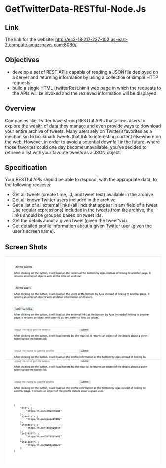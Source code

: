 # GetTwitterData-RESTful-Node.Js
## Link 
The link for the website: 
http://ec2-18-217-227-102.us-east-2.compute.amazonaws.com:8080/
## Objectives 
* develop a set of REST APIs capable of reading a JSON file deployed on a server and returning information by using a collection of simple HTTP requests
* build a single HTML (twitterRest.html) web page in which the requests to the APIs will be invoked and the retrieved information will be displayed

## Overview
Companies like Twitter have strong RESTful APIs that allows users to explore the wealth of data they manage and even provide ways to download your entire archive of tweets. Many users rely on Twitter’s favorites as a mechanism to bookmark tweets that link to interesting content elsewhere on the web. However, in order to avoid a potential downfall in the future, where those favorites could one day become unavailable, you've decided to retrieve a list with your favorite tweets as a JSON object. 

## Specification
Your RESTful APIs should be able to respond, with the appropriate data, to the following requests:
* Get all tweets (create time, id, and tweet text) available in the archive.
* Get all known Twitter users included in the archive.
* Get a list of all external links (all links that appear in any field of a tweet. Use
regular expressions) included in the tweets from the archive, the links should be
grouped based on tweet ids.
* Get the details about a given tweet (given the tweet’s id).
* Get detailed profile information about a given Twitter user (given the user’s
screen name).

## Screen Shots
![alt text](https://github.com/gaosijia1234/GetTwitterData-RESTful-Node.Js/blob/master/webpage_display1.png)
![alt text](https://github.com/gaosijia1234/GetTwitterData-RESTful-Node.Js/blob/master/webpage_display2.png)


